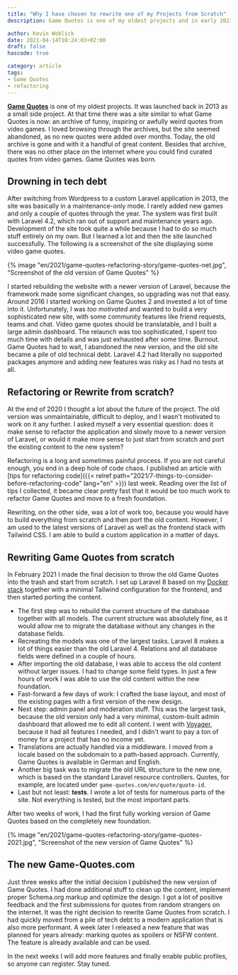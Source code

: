 ```yaml
---
title: "Why I have chosen to rewrite one of my Projects from Scratch"
description: Game Quotes is one of my oldest projects and in early 2021 I decided to pull the plug on the old version and rebuild the complete website.

author: Kevin Woblick
date: 2021-04-14T10:24:03+02:00
draft: false
hascode: true

category: article
tags:
- Game Quotes
- refactoring
---
```


[**Game Quotes**](https://game-quotes.com/en) is one of my oldest projects. It was launched back in 2013 as a small side project. At that time there was a site similar to what Game Quotes is now: an archive of funny, inspiring or awfully weird quotes from video games. I loved browsing through the archives, but the site seemed abandoned, as no new quotes were added over months. Today, the old archive is gone and with it a handful of great content. Besides that archive, there was no other place on the internet where you could find curated quotes from video games. Game Quotes was born.

## Drowning in tech debt

After switching from Wordpress to a custom Laravel application in 2013, the site was basically in a maintenance-only mode. I rarely added new games and only a couple of quotes through the year. The system was first built with Laravel 4.2, which ran out of support and maintenance years ago. Development of the site took quite a while because I had to do so much stuff entirely on my own. But I learned a lot and then the site launched successfully. The following is a screenshot of the site displaying some video game quotes.

{% image "en/2021/game-quotes-refactoring-story/game-quotes-net.jpg", "Screenshot of the old version of Game Quotes" %}

I started rebuilding the website with a newer version of Laravel, because the framework made some significant changes, so upgrading was not that easy. Around 2016 I started working on Game Quotes 2 and invested a lot of time into it. Unfortunately, I was _too motivated_ and wanted to build a very sophisticated new site, with some community features like friend requests, teams and chat. Video game quotes should be translatable, and I built a large admin dashboard.
The relaunch was too sophisticated, I spent too much time with details and was just exhausted after some time. Burnout. Game Quotes had to wait, I abandoned the new version, and the old site became a pile of old technical debt. Laravel 4.2 had literally no supported packages anymore and adding new features was risky as I had no tests at all.

## Refactoring or Rewrite from scratch?

At the end of 2020 I thought a lot about the future of the project. The old version was unmaintainable, difficult to deploy, and I wasn't motivated to work on it any further. I asked myself a very essential question: does it make sense to refactor the application and slowly move to a newer version of Laravel, or would it make more sense to just start from scratch and port the existing content to the new system?

Refactoring is a long and sometimes painful process. If you are not careful enough, you end in a deep hole of code chaos. I published an article with [tips for refactoring code]({{< relref path="2021/7-things-to-consider-before-refactoring-code" lang="en" >}}) last week. Reading over the list of tips I collected, it became clear pretty fast that it would be too much work to refactor Game Quotes and move to a fresh foundation.

Rewriting, on the other side, was a lot of work too, because you would have to build everything from scratch and then port the old content. However, I am used to the latest versions of Laravel as well as the frontend stack with Tailwind CSS. I am able to build a custom application in a matter of days.

## Rewriting Game Quotes from scratch

In February 2021 I made the final decision to throw the old Game Quotes into the trash and start from scratch. I set up Laravel 8 based on my [Docker stack](https://github.com/Kovah/Docker-Stack) together with a minimal Tailwind configuration for the frontend, and then started porting the content.

- The first step was to rebuild the current structure of the database together with all models. The current structure was absolutely fine, as it would allow me to migrate the database without any changes in the database fields.
- Recreating the models was one of the largest tasks. Laravel 8 makes a lot of things easier than the old Laravel 4. Relations and all database fields were defined in a couple of hours.
- After importing the old database, I was able to access the old content without larger issues. I had to change some field types. In just a few hours of work I was able to use the old content within the new foundation.
- Fast-forward a few days of work: I crafted the base layout, and most of the existing pages with a first version of the new design.
- Next step: admin panel and moderation stuff. This was the largest task, because the old version only had a very minimal, custom-built admin dashboard that allowed me to edit all content. I went with [Voyager](https://voyager.devdojo.com/), because it had all features I needed, and I didn't want to pay a ton of money for a project that has no income yet.
- Translations are actually handled via a middleware. I moved from a locale based on the subdomain to a path-based approach. Currently, Game Quotes is available in German and English.
- Another big task was to migrate the old URL structure to the new one, which is based on the standard Laravel resource controllers. Quotes, for example, are located under `game-quotes.com/en/quote/quote-id`.
- Last but not least: **tests**. I wrote a lot of tests for numerous parts of the site. Not everything is tested, but the most important parts.

After two weeks of work, I had the first fully working version of Game Quotes based on the completely new foundation.

{% image "en/2021/game-quotes-refactoring-story/game-quotes-2021.jpg", "Screenshot of the new version of Game Quotes" %}

## The new Game-Quotes.com

Just three weeks after the initial decision I published the new version of Game Quotes. I had done additional stuff to clean up the content, implement proper Schema.org markup and optimize the design. I got a lot of positive feedback and the first submissions for quotes from random strangers on the internet. It was the right decision to rewrite Game Quotes from scratch. I had quickly moved from a pile of tech debt to a modern application that is also more performant.
A week later I released a new feature that was planned for years already: marking quotes as spoilers or NSFW content. The feature is already available and can be used.

In the next weeks I will add more features and finally enable public profiles, so anyone can register. Stay tuned.

